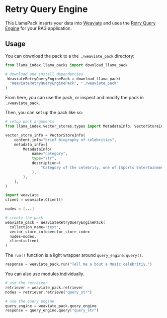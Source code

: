 # Retry Query Engine
This LlamaPack inserts your data into [Weaviate](https://weaviate.io/developers/weaviate) and uses the [Retry Query Engine](https://gpt-index.readthedocs.io/en/latest/examples/evaluation/RetryQuery.html) for your RAG application. 


## Usage

You can download the pack to a the `./weaviate_pack` directory:

```python
from llama_index.llama_packs import download_llama_pack

# download and install dependencies
 WeaviateRetryQueryEnginePack = download_llama_pack(
  "WeaviateRetryQueryEnginePack", "./weaviate_pack"
)
```

From here, you can use the pack, or inspect and modify the pack in `./weaviate_pack`.

Then, you can set up the pack like so:

```python
# setup pack arguments
from llama_index.vector_stores.types import MetadataInfo, VectorStoreInfo

vector_store_info = VectorStoreInfo(
    content_info="brief biography of celebrities",
    metadata_info=[
        MetadataInfo(
            name="category",
            type="str",
            description=(
                "Category of the celebrity, one of [Sports Entertainment, Business, Music]"
            ),
        ),
    ],
)

import weaviate
client = weaviate.Client()

nodes = [...]

# create the pack
weaviate_pack = WeaviateRetryQueryEnginePack(
  collection_name="test",
  vector_store_info=vector_store_index 
  nodes=nodes,
  client=client
)
```

The `run()` function is a light wrapper around `query_engine.query()`.

```python
response = weaviate_pack.run("Tell me a bout a Music celebritiy.")
```

You can also use modules individually.

```python
# use the retreiver
retriever = weaviate_pack.retriever
nodes = retriever.retrieve("query_str")

# use the query engine
query_engine = weaviate_pack.query_engine
response = query_engine.query("query_str")
```